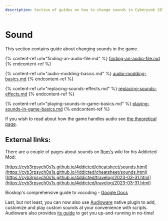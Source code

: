 ```yaml
---
description: Section of guides on how to change sounds in Cyberpunk 2077.
---
```


# Sound

This section contains guide about changing sounds in the game.

{% content-ref url="finding-an-audio-file.md" %}
[finding-an-audio-file.md](finding-an-audio-file.md)
{% endcontent-ref %}

{% content-ref url="audio-modding-basics.md" %}
[audio-modding-basics.md](audio-modding-basics.md)
{% endcontent-ref %}

{% content-ref url="replacing-sounds-effects.md" %}
[replacing-sounds-effects.md](replacing-sounds-effects.md)
{% endcontent-ref %}

{% content-ref url="playing-sounds-in-game-basics.md" %}
[playing-sounds-in-game-basics.md](playing-sounds-in-game-basics.md)
{% endcontent-ref %}

If you wish to read about how the game handles audio see [the theoretical page](../../for-mod-creators-theory/files-and-what-they-do/audio-files.md).

## External links:

There are a couple of pages about sounds on [Rom's](https://app.gitbook.com/u/jXLBkkjNJXfY5zr8UWIFTnsRZjO2 "mention") wiki for his Addicted Mod:

[https://cyb3rpsych0s1s.github.io/4ddicted/cheatsheet/sounds.html](https://cyb3rpsych0s1s.github.io/4ddicted/cheatsheet/sounds.html) [https://cyb3rpsych0s1s.github.io/4ddicted/travelog/2023-03-31.html](https://cyb3rpsych0s1s.github.io/4ddicted/travelog/2023-03-31.html)

Bioskop's comprehensive guide to vocoding - [Google Docs](https://docs.google.com/document/d/1h_far0MPnKtxnhuxUWLiQduqNw6dxgr2qSNB84dCkEQ/edit#heading=h.amjq0j2yglxw)

Last, but not least, you can now also use [Audioware](https://github.com/cyb3rpsych0s1s/audioware/releases) native plugin to add, customize and play custom sounds at your convenience with scripts. Audioware also provides [its guide](https://cyb3rpsych0s1s.github.io/audioware/) to get you up-and-running in no-time!
